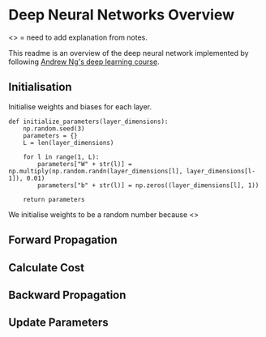 # Deep Neural Networks Overview

<<TODO>> = need to add explanation from notes.

This readme is an overview of the deep neural network implemented by following [Andrew Ng's deep learning course](https://www.coursera.org/learn/neural-networks-deep-learning).

## Initialisation
Initialise weights and biases for each layer.

```
def initialize_parameters(layer_dimensions):
    np.random.seed(3)
    parameters = {}
    L = len(layer_dimensions)

    for l in range(1, L):
        parameters["W" + str(l)] = np.multiply(np.random.randn(layer_dimensions[l], layer_dimensions[l-1]), 0.01)
        parameters["b" + str(l)] = np.zeros((layer_dimensions[l], 1))

    return parameters
```

We initialise weights to be a random number because <<TODO>>

## Forward Propagation


## Calculate Cost


## Backward Propagation


## Update Parameters